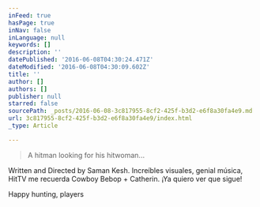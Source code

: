 ```yaml
---
inFeed: true
hasPage: true
inNav: false
inLanguage: null
keywords: []
description: ''
datePublished: '2016-06-08T04:30:24.471Z'
dateModified: '2016-06-08T04:30:09.602Z'
title: ''
author: []
authors: []
publisher: null
starred: false
sourcePath: _posts/2016-06-08-3c817955-8cf2-425f-b3d2-e6f8a30fa4e9.md
url: 3c817955-8cf2-425f-b3d2-e6f8a30fa4e9/index.html
_type: Article

---
```

> A hitman looking for his hitwoman...

Written and Directed by Saman Kesh. Increíbles visuales, genial música, HitTV me recuerda Cowboy Bebop + Catherin. ¡Ya quiero ver que sigue!

Happy hunting, players